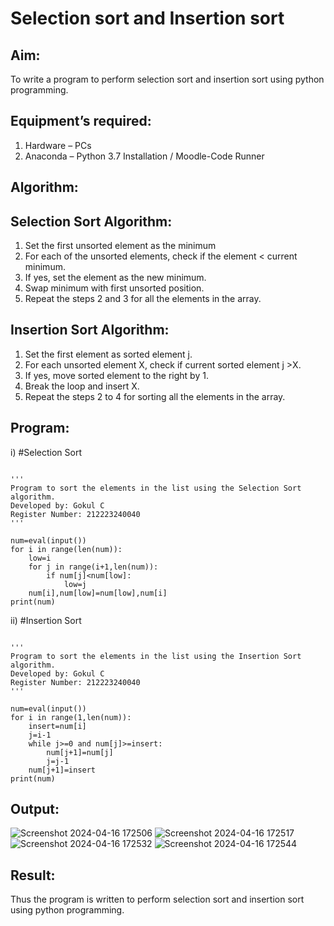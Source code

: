 # Selection sort and Insertion sort
## Aim:
To write a program to perform selection sort and insertion sort using python programming.
## Equipment’s required:
1.	Hardware – PCs
2.	Anaconda – Python 3.7 Installation / Moodle-Code Runner
## Algorithm:
## Selection Sort Algorithm:
1.	Set the first unsorted element as the minimum
2.	For each of the unsorted elements, check if the element < current minimum.
3.	If yes, set the element as the new minimum.
4.	Swap minimum with first unsorted position.
5.	Repeat the steps 2 and 3 for all the elements in the array.
## Insertion Sort Algorithm:
1.	Set the first element as sorted element j.
2.	For each unsorted element X, check if current sorted element j >X.
3.	If yes, move sorted element to the right by 1.
4.	Break the loop and insert X.
5.	Repeat the steps 2 to 4 for sorting all the elements in the array.
## Program:
i)	#Selection Sort
```

'''
Program to sort the elements in the list using the Selection Sort algorithm.
Developed by: Gokul C
Register Number: 212223240040
'''

num=eval(input())
for i in range(len(num)):
    low=i
    for j in range(i+1,len(num)):
        if num[j]<num[low]:
            low=j
    num[i],num[low]=num[low],num[i]
print(num)

```
ii)	#Insertion Sort
```

'''
Program to sort the elements in the list using the Insertion Sort algorithm.
Developed by: Gokul C
Register Number: 212223240040
'''

num=eval(input())
for i in range(1,len(num)):
    insert=num[i]
    j=i-1
    while j>=0 and num[j]>=insert:
        num[j+1]=num[j]
        j=j-1
    num[j+1]=insert
print(num)

```

## Output:

![Screenshot 2024-04-16 172506](https://github.com/Gokul1410/Sorting-Algorithms/assets/153058321/26ef2f90-5532-4c27-bc95-9b41c8d062ec)
![Screenshot 2024-04-16 172517](https://github.com/Gokul1410/Sorting-Algorithms/assets/153058321/82e9566c-570c-4de3-9d62-71f52ca91f04)
![Screenshot 2024-04-16 172532](https://github.com/Gokul1410/Sorting-Algorithms/assets/153058321/079296c1-d0d1-4d51-a090-ad90158dbdbb)
![Screenshot 2024-04-16 172544](https://github.com/Gokul1410/Sorting-Algorithms/assets/153058321/70985686-7710-4781-9091-3553b8253ef8)

## Result:
Thus the program is written to perform selection sort and insertion sort using python programming.
